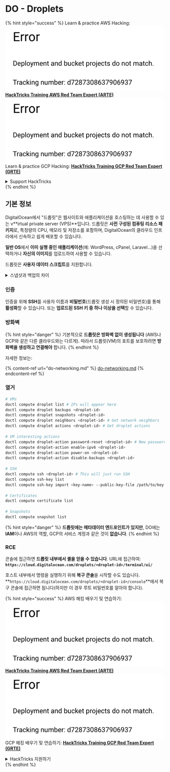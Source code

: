 # DO - Droplets

{% hint style="success" %}
Learn & practice AWS Hacking:<img src="../../../.gitbook/assets/image (1) (1).png" alt="" data-size="line">[**HackTricks Training AWS Red Team Expert (ARTE)**](https://training.hacktricks.xyz/courses/arte)<img src="../../../.gitbook/assets/image (1) (1).png" alt="" data-size="line">\
Learn & practice GCP Hacking: <img src="../../../.gitbook/assets/image (2).png" alt="" data-size="line">[**HackTricks Training GCP Red Team Expert (GRTE)**<img src="../../../.gitbook/assets/image (2).png" alt="" data-size="line">](https://training.hacktricks.xyz/courses/grte)

<details>

<summary>Support HackTricks</summary>

* Check the [**subscription plans**](https://github.com/sponsors/carlospolop)!
* **Join the** 💬 [**Discord group**](https://discord.gg/hRep4RUj7f) or the [**telegram group**](https://t.me/peass) or **follow** us on **Twitter** 🐦 [**@hacktricks\_live**](https://twitter.com/hacktricks\_live)**.**
* **Share hacking tricks by submitting PRs to the** [**HackTricks**](https://github.com/carlospolop/hacktricks) and [**HackTricks Cloud**](https://github.com/carlospolop/hacktricks-cloud) github repos.

</details>
{% endhint %}

## 기본 정보

DigitalOcean에서 "드롭릿"은 웹사이트와 애플리케이션을 호스팅하는 데 사용할 수 있는 v**irtual private server (VPS)**입니다. 드롭릿은 **사전 구성된 컴퓨팅 리소스 패키지**로, 특정량의 CPU, 메모리 및 저장소를 포함하며, DigitalOcean의 클라우드 인프라에서 신속하고 쉽게 배포할 수 있습니다.

**일반 OS**에서 **이미 실행 중인 애플리케이션**(예: WordPress, cPanel, Laravel...)을 선택하거나 **자신의 이미지**를 업로드하여 사용할 수 있습니다.

드롭릿은 **사용자 데이터 스크립트**를 지원합니다.

<details>

<summary>스냅샷과 백업의 차이</summary>

DigitalOcean에서 스냅샷은 드롭릿의 디스크에 대한 시점 복사본입니다. 스냅샷이 찍힌 시점의 드롭릿 디스크 상태를 캡처하며, 운영 체제, 설치된 애플리케이션 및 디스크의 모든 파일과 데이터를 포함합니다.

스냅샷은 원래 드롭릿과 동일한 구성으로 새로운 드롭릿을 생성하거나, 스냅샷이 찍힌 시점의 상태로 드롭릿을 복원하는 데 사용할 수 있습니다. 스냅샷은 DigitalOcean의 객체 저장 서비스에 저장되며, 증분 방식으로 저장되므로 마지막 스냅샷 이후의 변경 사항만 저장됩니다. 이는 사용 효율성을 높이고 저장 비용을 절감합니다.

반면, 백업은 드롭릿의 운영 체제, 설치된 애플리케이션, 파일 및 데이터, 드롭릿의 설정 및 메타데이터를 포함한 완전한 복사본입니다. 백업은 일반적으로 정기적으로 수행되며, 특정 시점의 드롭릿 전체 상태를 캡처합니다.

스냅샷과 달리 백업은 압축되고 암호화된 형식으로 저장되며, DigitalOcean의 인프라에서 원격 위치로 안전하게 전송됩니다. 이는 데이터 손실이나 기타 재앙적인 사건 발생 시 드롭릿의 완전한 복사본을 복원할 수 있도록 하여 재해 복구에 이상적입니다.

요약하자면, 스냅샷은 드롭릿 디스크의 시점 복사본인 반면, 백업은 드롭릿의 설정 및 메타데이터를 포함한 완전한 복사본입니다. 스냅샷은 DigitalOcean의 객체 저장 서비스에 저장되며, 백업은 DigitalOcean의 인프라에서 원격 위치로 전송됩니다. 스냅샷과 백업 모두 드롭릿을 복원하는 데 사용할 수 있지만, 스냅샷은 사용 및 저장 효율성이 더 높고, 백업은 재해 복구를 위한 보다 포괄적인 백업 솔루션을 제공합니다.

</details>

### 인증

인증을 위해 **SSH**를 사용자 이름과 **비밀번호**(드롭릿 생성 시 정의된 비밀번호)를 통해 **활성화**할 수 있습니다. 또는 **업로드된 SSH 키 중 하나 이상을 선택**할 수 있습니다.

### 방화벽

{% hint style="danger" %}
기본적으로 **드롭릿은 방화벽 없이 생성됩니다** (AWS나 GCP와 같은 다른 클라우드와는 다르게). 따라서 드롭릿(VM)의 포트를 보호하려면 **방화벽을 생성하고 연결해야** 합니다.
{% endhint %}

자세한 정보는:

{% content-ref url="do-networking.md" %}
[do-networking.md](do-networking.md)
{% endcontent-ref %}

### 열거
```bash
# VMs
doctl compute droplet list # IPs will appear here
doctl compute droplet backups <droplet-id>
doctl compute droplet snapshots <droplet-id>
doctl compute droplet neighbors <droplet-id> # Get network neighbors
doctl compute droplet actions <droplet-id> # Get droplet actions

# VM interesting actions
doctl compute droplet-action password-reset <droplet-id> # New password is emailed to the user
doctl compute droplet-action enable-ipv6 <droplet-id>
doctl compute droplet-action power-on <droplet-id>
doctl compute droplet-action disable-backups <droplet-id>

# SSH
doctl compute ssh <droplet-id> # This will just run SSH
doctl compute ssh-key list
doctl compute ssh-key import <key-name> --public-key-file /path/to/key.pub

# Certificates
doctl compute certificate list

# Snapshots
doctl compute snapshot list
```
{% hint style="danger" %}
**드롭릿에는 메타데이터 엔드포인트가 있지만**, DO에는 **IAM**이나 AWS의 역할, GCP의 서비스 계정과 같은 것이 **없습니다**.
{% endhint %}

### RCE

콘솔에 접근하면 **드롭릿 내부에서 셸을 얻을 수 있습니다**. URL에 접근하여: **`https://cloud.digitalocean.com/droplets/<droplet-id>/terminal/ui/`**

호스트 내부에서 명령을 실행하기 위해 **복구 콘솔**을 시작할 수도 있습니다. **`https://cloud.digitalocean.com/droplets/<droplet-id>/console`**에서 복구 콘솔에 접근하면 됩니다(하지만 이 경우 루트 비밀번호를 알아야 합니다).

{% hint style="success" %}
AWS 해킹 배우기 및 연습하기:<img src="../../../.gitbook/assets/image (1) (1).png" alt="" data-size="line">[**HackTricks Training AWS Red Team Expert (ARTE)**](https://training.hacktricks.xyz/courses/arte)<img src="../../../.gitbook/assets/image (1) (1).png" alt="" data-size="line">\
GCP 해킹 배우기 및 연습하기: <img src="../../../.gitbook/assets/image (2).png" alt="" data-size="line">[**HackTricks Training GCP Red Team Expert (GRTE)**<img src="../../../.gitbook/assets/image (2).png" alt="" data-size="line">](https://training.hacktricks.xyz/courses/grte)

<details>

<summary>HackTricks 지원하기</summary>

* [**구독 계획**](https://github.com/sponsors/carlospolop) 확인하기!
* **💬 [**Discord 그룹**](https://discord.gg/hRep4RUj7f) 또는 [**텔레그램 그룹**](https://t.me/peass)에 참여하거나 **Twitter** 🐦 [**@hacktricks\_live**](https://twitter.com/hacktricks\_live)**를 팔로우하세요.**
* **[**HackTricks**](https://github.com/carlospolop/hacktricks) 및 [**HackTricks Cloud**](https://github.com/carlospolop/hacktricks-cloud) 깃허브 리포에 PR을 제출하여 해킹 트릭을 공유하세요.**

</details>
{% endhint %}
